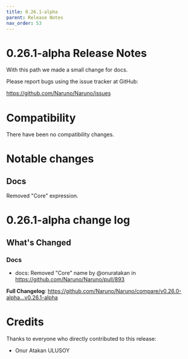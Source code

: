 ```yaml
---
title: 0.26.1-alpha
parent: Release Notes
nav_order: 53
---
```


# 0.26.1-alpha Release Notes

With this path we made a small change for docs.

Please report bugs using the issue tracker at GitHub:

<https://github.com/Naruno/Naruno/issues>

# Compatibility

There have been no compatibility changes.

# Notable changes

## Docs

Removed "Core" expression.

# 0.26.1-alpha change log

<!-- Release notes generated using configuration in .github/release.yml at master -->

## What's Changed

### Docs

- docs: Removed "Core" name by @onuratakan in https://github.com/Naruno/Naruno/pull/893

**Full Changelog**: https://github.com/Naruno/Naruno/compare/v0.26.0-alpha...v0.26.1-alpha

# Credits

Thanks to everyone who directly contributed to this release:

- Onur Atakan ULUSOY
